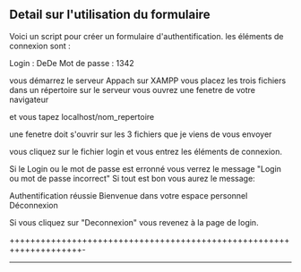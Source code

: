 ## Detail sur l'utilisation du formulaire 
Voici un script pour créer un formulaire d'authentification.
les éléments de connexion sont :

Login : DeDe
Mot de passe : 1342

vous démarrez le serveur Appach sur XAMPP
vous placez les trois fichiers dans un répertoire sur le serveur 
vous ouvrez une fenetre de votre navigateur

et vous  tapez localhost/nom_repertoire

une fenetre doit s'ouvrir  sur les  3 fichiers que je viens de vous envoyer

vous cliquez sur le fichier login
et vous entrez les éléments de connexion.

Si le Login ou le mot de passe est erronné vous verrez le message "Login ou mot de passe incorrect"
Si tout est bon vous aurez le message:

Authentification réussie
Bienvenue dans votre espace personnel
Déconnexion 


Si vous cliquez sur  "Deconnexion"  vous revenez à la page de login.

++++++++++++++++++++++++++++++++++++++++++++++++++++++++++++++++++++-
********************************************************************
